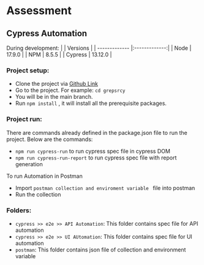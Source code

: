 # Assessment
## Cypress Automation

During development:
|               | Versions      |
| ------------- |:-------------:|
| Node          | 17.9.0        |
| NPM           | 8.5.5         |
| Cypress       | 13.12.0       |

### Project setup:

+ Clone the project via [Github Link](https://github.com/bishal2222/grepsrDemo.git)   
+ Go to the project. For example: `cd grepsrcy`
+  You will be in the main branch.
+ Run `npm install` , it will install all the prerequisite packages.

### Project run:

There are commands already defined in the package.json file to run the project. Below are the commands:
+ `npm run cypress-run` to run cypress spec file in cypress DOM
+ `npm run cypress-run-report` to run cypress spec file with report generation

To run Automation in Postman
+ Import `postman collection and enviroment variable ` file into postman
+ Run the collection

### Folders:

+ `cypress >> e2e >> API Automation`: This folder contains spec file for API automation
+ `cypress >> e2e >> UI AUtomation`: This folder contains spec file for UI automation
+ `postman`: This folder contains json file of collection and environment variable



 
 